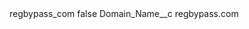 <?xml version="1.0" encoding="UTF-8"?>
<CustomMetadata xmlns="http://soap.sforce.com/2006/04/metadata" xmlns:xsi="http://www.w3.org/2001/XMLSchema-instance" xmlns:xsd="http://www.w3.org/2001/XMLSchema">
    <label>regbypass_com</label>
    <protected>false</protected>
    <values>
        <field>Domain_Name__c</field>
        <value xsi:type="xsd:string">regbypass.com</value>
    </values>
</CustomMetadata>
